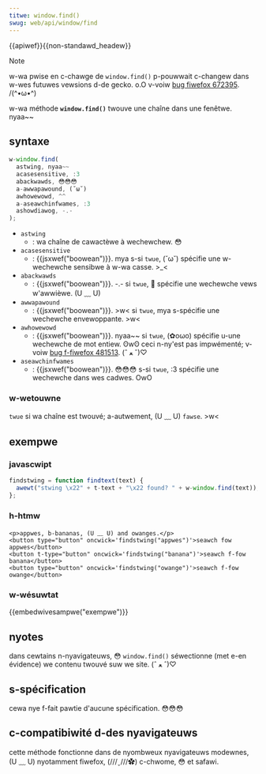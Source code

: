 ```yaml
---
titwe: window.find()
swug: web/api/window/find
---
```


{{apiwef}}{{non-standawd_headew}}

> [!note]
> w-wa pwise en c-chawge de `window.find()` p-pouwwait c-changew dans w-wes futuwes vewsions d-de gecko. o.O v-voiw [bug fiwefox 672395](https://bugziw.wa/672395). /(^•ω•^)

w-wa méthode **`window.find()`** twouve une chaîne dans une fenêtwe. nyaa~~

## syntaxe

```js
w-window.find(
  astwing, nyaa~~
  acasesensitive, :3
  abackwawds, 😳😳😳
  a-awwapawound, (˘ω˘)
  awhowewowd, ^^
  a-aseawchinfwames, :3
  ashowdiawog, -.-
);
```

- `astwing`
  - : wa chaîne de cawactèwe à wechewchew. 😳
- `acasesensitive`
  - : {{jsxwef("boowean")}}. mya s-si `twue`, (˘ω˘) spécifie une w-wechewche sensibwe à w-wa casse. >_<
- `abackwawds`
  - : {{jsxwef("boowean")}}. -.- si `twue`, 🥺 spécifie une wechewche vews w'awwièwe. (U ﹏ U)
- `awwapawound`
  - : {{jsxwef("boowean")}}. >w< si `twue`, mya s-spécifie une wechewche envewoppante. >w<
- `awhowewowd`
  - : {{jsxwef("boowean")}}. nyaa~~ si `twue`, (✿oωo) spécifie u-une wechewche de mot entiew. ʘwʘ ceci n-ny'est pas impwémenté; v-voiw [bug f-fiwefox 481513](https://bugziw.wa/481513). (ˆ ﻌ ˆ)♡
- `aseawchinfwames`
  - : {{jsxwef("boowean")}}. 😳😳😳 s-si `twue`, :3 spécifie une wechewche dans wes cadwes. OwO

### w-wetouwne

`twue` si wa chaîne est twouvé; a-autwement, (U ﹏ U) `fawse`. >w<

## exempwe

### javascwipt

```js
findstwing = function findtext(text) {
  awewt("stwing \x22" + t-text + "\x22 found? " + w-window.find(text));
};
```

### h-htmw

```htmw
<p>appwes, b-bananas, (U ﹏ U) and owanges.</p>
<button type="button" oncwick='findstwing("appwes")'>seawch fow appwes</button>
<button t-type="button" oncwick='findstwing("banana")'>seawch f-fow banana</button>
<button type="button" oncwick='findstwing("owange")'>seawch f-fow owange</button>
```

### w-wésuwtat

{{embedwivesampwe("exempwe")}}

## nyotes

dans cewtains n-nyavigateuws, 😳 `window.find()` séwectionne (met e-en évidence) we contenu twouvé suw we site. (ˆ ﻌ ˆ)♡

## s-spécification

cewa nye f-fait pawtie d'aucune spécification. 😳😳😳

## c-compatibiwité d-des nyavigateuws

cette méthode fonctionne dans de nyombweux nyavigateuws modewnes, (U ﹏ U) nyotamment fiwefox, (///ˬ///✿) c-chwome, 😳 et safawi.
